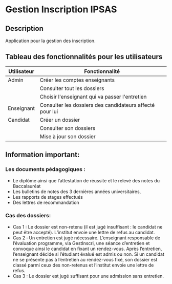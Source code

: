 # Gestion Inscription IPSAS
## Description
Application pour la gestion des inscription.
## Tableau des fonctionnalités pour les utilisateurs
Utilisateur  | Fonctionnalité
------------ | -------------
Admin        | Créer les comptes enseignants
|            | Consulter tout les dossiers
|            | Choisir l'enseignant qui va passer l'entretien
Enseignant   | Consulter les dossiers des candidateurs affecté pour lui
Candidat     | Créer un dossier 
|            | Consulter son dossiers
|            | Mise à jour son dossier

## Information important:
### Les documents pédagogiques :
* Le diplôme ainsi que l’attestation de réussite et le relevé des notes du Baccalauréat
* Les bulletins de notes des 3 dernières années universitaires,
* Les rapports de stages effectués
* Des lettres de recommandation

### Cas des dossiers: 
* Cas 1 :
Le dossier est non-retenu (il est jugé insuffisant : le candidat ne peut être accepté). L’institut
envoie une lettre de refus au candidat.
* Cas 2 :
Un entretien est jugé nécessaire. L’enseignant responsable de l’évaluation programme, via
GestInscri, une séance d’entretien et convoque ainsi le candidat en fixant un rendez-vous. Après
l’entretien, l’enseignant décide si l’étudiant évalué est admis ou non. Si un candidat ne se
présente pas à l’entretien au rendez-vous fixé, son dossier est classé parmi ceux des non-retenus
et l’institut envoie une lettre de refus.
* Cas 3 :
Le dossier est jugé suffisant pour une admission sans entretien.